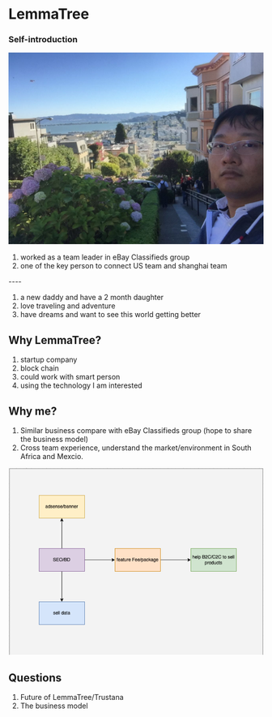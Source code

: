 # LemmaTree

### Self-introduction

![Lombard street](.gitbook/assets/1.jpeg)

1. worked as a team leader in eBay Classifieds group
2. one of the key person to connect US team and shanghai team

\----

1. a new daddy and have a 2 month daughter
2. love traveling and adventure
3. have dreams and want to see this world getting better

## Why LemmaTree?

1. startup company
2. block chain&#x20;
3. could work with smart person
4. using the technology I am interested



## Why me?

1. Similar business compare with eBay Classifieds group (hope to share the business model)
2. Cross team experience, understand the market/environment in South Africa and Mexcio.

![](<.gitbook/assets/image (2).png>)

## Questions

1. Future of LemmaTree/Trustana
2. The business model&#x20;

